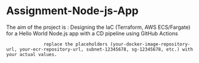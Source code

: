 # Assignment-Node-js-App


The aim of the project is : 
                  Designing the IaC (Terraform, AWS ECS/Fargate) for a Hello World Node.js app with a CD pipeline using GitHub Actions


                  replace the placeholders (your-docker-image-repository-url, your-ecr-repository-url, subnet-12345678, sg-12345678, etc.) with your actual values.



 
